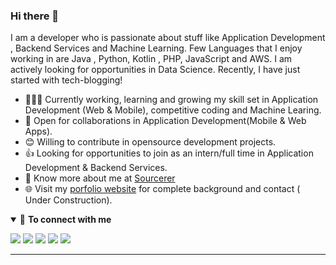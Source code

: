 ### Hi there 👋

I am a developer who is passionate about stuff like Application Development , Backend Services and Machine Learning. Few Languages that I enjoy working in are Java , Python, Kotlin , PHP, JavaScript and  AWS. I am actively looking for opportunities in Data Science. Recently, I have just started with tech-blogging!

- 👨🏽‍💻 Currently working, learning and growing my skill set in Application Development (Web & Mobile), competitive coding and Machine Learing.
- 🤝 Open for collaborations in Application Development(Mobile & Web Apps).
- 😊 Willing to contribute in opensource development projects.
- 👍 Looking for opportunities to join as an intern/full time in Application Development & Backend Services.
- 👨 Know more about me at [Sourcerer](https://sourcerer.io/narsimha-na) 
- 🌐 Visit my [porfolio website]() for complete background and contact ( Under Construction).

<details open>
<summary>🤝 <b>To connect with me</b></summary>

<p align = "center">
 
[<img src ="https://img.shields.io/badge/portfolio-%23.svg?&style=for-the-badge&logo=&logoColor=white%22">]()
[<img src="https://img.shields.io/badge/medium-%2312100E.svg?&style=for-the-badge&logo=medium&logoColor=white" />](https://medium.com/@activena1)
[<img src="https://img.shields.io/badge/linkedin-%230077B5.svg?&style=for-the-badge&logo=linkedin&logoColor=white" />](https://www.linkedin.com/in/narsimha-reddy-3976b113a/)
[<img src = "https://img.shields.io/badge/instagram-%23E4405F.svg?&style=for-the-badge&logo=instagram&logoColor=white">](https://www.instagram.com/include_narsimha.na/)
[<img src="https://img.shields.io/badge/facebook-%231877F2.svg?&style=for-the-badge&logo=facebook&logoColor=white" />](https://www.facebook.com/Narsimha.NA) 

</p>

</details>

---
